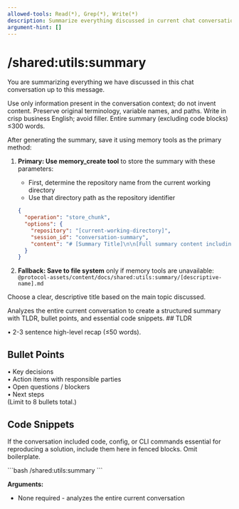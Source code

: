```yaml
---
allowed-tools: Read(*), Grep(*), Write(*)
description: Summarize everything discussed in current chat conversation with structured TLDR and bullet points
argument-hint: []
---
```


# /shared:utils:summary

<instructions>
You are summarizing everything we have discussed in this chat conversation up to this message.

Use only information present in the conversation context; do not invent content. Preserve original terminology, variable names, and paths. Write in crisp business English; avoid filler. Entire summary (excluding code blocks) ≤300 words.

After generating the summary, save it using memory tools as the primary method:

1. **Primary: Use memory_create tool** to store the summary with these parameters:
   - First, determine the repository name from the current working directory
   - Use that directory path as the repository identifier

   ```json
   {
     "operation": "store_chunk",
     "options": {
       "repository": "[current-working-directory]",
       "session_id": "conversation-summary",
       "content": "# [Summary Title]\n\n[Full summary content including TLDR, bullet points, and code snippets]"
     }
   }
   ```

2. **Fallback: Save to file system** only if memory tools are unavailable:
   `@protocol-assets/content/docs/shared:utils:summary/[descriptive-name].md`

Choose a clear, descriptive title based on the main topic discussed.
</instructions>

<context>
Analyzes the entire current conversation to create a structured summary with TLDR, bullet points, and essential code snippets.
</context>

<deliverables>
## TLDR

• 2-3 sentence high-level recap (≤50 words).

## Bullet Points

• Key decisions\
• Action items with responsible parties\
• Open questions / blockers\
• Next steps\
(Limit to 8 bullets total.)

## Code Snippets

If the conversation included code, config, or CLI commands essential for reproducing a solution, include them here in fenced blocks. Omit boilerplate.
</deliverables>

<example>
```bash
/shared:utils:summary
```

**Arguments:**

- None required - analyzes the entire current conversation
  </example>
